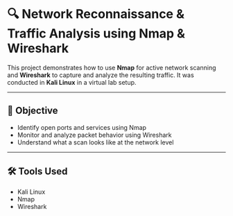 # 🔍 Network Reconnaissance & Traffic Analysis using Nmap & Wireshark

This project demonstrates how to use **Nmap** for active network scanning and **Wireshark** to capture and analyze the resulting traffic.
It was conducted in **Kali Linux** in a virtual lab setup.

---

## 🎯 Objective

- Identify open ports and services using Nmap
- Monitor and analyze packet behavior using Wireshark
- Understand what a scan looks like at the network level

---

## 🛠️ Tools Used

- Kali Linux
- Nmap
- Wireshark
